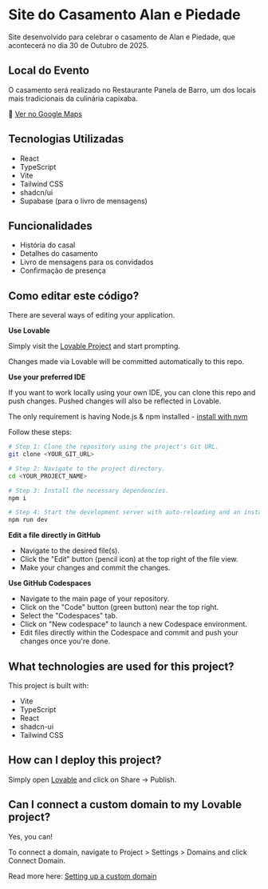 # Site do Casamento Alan e Piedade

Site desenvolvido para celebrar o casamento de Alan e Piedade, que acontecerá no dia 30 de Outubro de 2025.

## Local do Evento

O casamento será realizado no Restaurante Panela de Barro, um dos locais mais tradicionais da culinária capixaba.

📍 [Ver no Google Maps](https://www.google.com/maps?q=restaurante+panela+de+barro+espirito+santo)

## Tecnologias Utilizadas

- React
- TypeScript
- Vite
- Tailwind CSS
- shadcn/ui
- Supabase (para o livro de mensagens)

## Funcionalidades

- História do casal
- Detalhes do casamento
- Livro de mensagens para os convidados
- Confirmação de presença

## Como editar este código?

There are several ways of editing your application.

**Use Lovable**

Simply visit the [Lovable Project](https://lovable.dev/projects/e43a41c1-8816-44a3-8a79-216b8e00e9fe) and start prompting.

Changes made via Lovable will be committed automatically to this repo.

**Use your preferred IDE**

If you want to work locally using your own IDE, you can clone this repo and push changes. Pushed changes will also be reflected in Lovable.

The only requirement is having Node.js & npm installed - [install with nvm](https://github.com/nvm-sh/nvm#installing-and-updating)

Follow these steps:

```sh
# Step 1: Clone the repository using the project's Git URL.
git clone <YOUR_GIT_URL>

# Step 2: Navigate to the project directory.
cd <YOUR_PROJECT_NAME>

# Step 3: Install the necessary dependencies.
npm i

# Step 4: Start the development server with auto-reloading and an instant preview.
npm run dev
```

**Edit a file directly in GitHub**

- Navigate to the desired file(s).
- Click the "Edit" button (pencil icon) at the top right of the file view.
- Make your changes and commit the changes.

**Use GitHub Codespaces**

- Navigate to the main page of your repository.
- Click on the "Code" button (green button) near the top right.
- Select the "Codespaces" tab.
- Click on "New codespace" to launch a new Codespace environment.
- Edit files directly within the Codespace and commit and push your changes once you're done.

## What technologies are used for this project?

This project is built with:

- Vite
- TypeScript
- React
- shadcn-ui
- Tailwind CSS

## How can I deploy this project?

Simply open [Lovable](https://lovable.dev/projects/e43a41c1-8816-44a3-8a79-216b8e00e9fe) and click on Share -> Publish.

## Can I connect a custom domain to my Lovable project?

Yes, you can!

To connect a domain, navigate to Project > Settings > Domains and click Connect Domain.

Read more here: [Setting up a custom domain](https://docs.lovable.dev/features/custom-domain#custom-domain)
